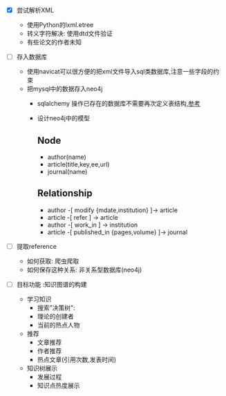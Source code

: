 
- [x] 尝试解析XML
    +  使用Python的lxml.etree
    + 转义字符解决: 使用dtd文件验证
    + 有些论文的作者未知
- [ ] 存入数据库
    + 使用navicat可以很方便的把xml文件导入sql类数据库,注意一些字段的约束
    + 把mysql中的数据存入neo4j
        + sqlalchemy 操作已存在的数据库不需要再次定义表结构,[参考](https://stackoverflow.com/questions/11900553/sqlalchemy-table-already-exists)
        + 设计neo4j中的模型

            Node
            ----
            + author(name)
            + article(title,key,ee,url)
            + journal(name)

            Relationship
            ----
            + author -[ modify {mdate,institution} ]-> article
            + article -[ refer ] -> article
            + author -[ work_in ] -> institution
            + article -[ published_in {pages,volume} ]-> journal

- [ ] 提取reference
    + 如何获取: 爬虫爬取
    + 如何保存这种关系: 非关系型数据库(neo4j)

- [ ] 目标功能 :知识图谱的构建
    + 学习知识
        + 搜索"决策树":
        + 理论的创建者
        + 当前的热点人物
    + 推荐
        + 文章推荐
        + 作者推荐
        + 热点文章(引用次数,发表时间)
    + 知识树展示
        + 发展过程
        + 知识点热度展示